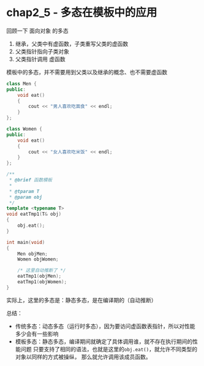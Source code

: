 # chap2_5 - 多态在模板中的应用

回顾一下 面向对象 的多态

1. 继承，父类中有虚函数，子类重写父类的虚函数
2. 父类指针指向子类对象
3. 父类指针调用 虚函数

模板中的多态，并不需要用到父类以及继承的概念、也不需要虚函数

```cxx
class Men {
public:
    void eat()
    {
        cout << "男人喜欢吃面食" << endl;
    }
};

class Women {
public:
    void eat()
    {
        cout << "女人喜欢吃米饭" << endl;
    }
};

/**
 * @brief 函数模板
 *
 * @tparam T
 * @param obj
 */
template <typename T>
void eatTmp1(T& obj)
{
    obj.eat();
}

int main(void)
{
    Men objMen;
    Women objWomen;

    /* 这里自动推断了 */
    eatTmp1(objMen);
    eatTmp1(objWomen);
}
```

实际上，这里的多态是：静态多态，是在编译期的（自动推断）

总结：

- 传统多态：动态多态（运行时多态），因为要访问虚函数表指针，所以对性能多少会有一些影响
- 模板多态：静态多态，编译期间就确定了具体调用谁，就不存在执行期间的性能问题
  只要支持了相同的语法，也就是这里的`obj.eat()`，就允许不同类型的对象以同样的方式被操纵，
  那么就允许调用该成员函数。
